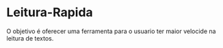 # Leitura-Rapida


O objetivo  é  oferecer uma ferramenta para o usuario ter maior velocide na leitura de textos. 
